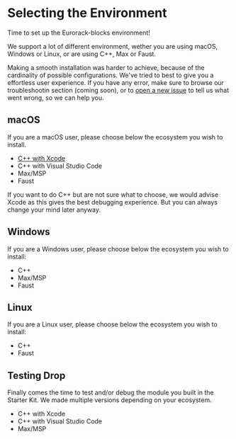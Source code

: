 # Selecting the Environment


Time to set up the Eurorack-blocks environment!

We support a lot of different environment, wether you are using macOS, Windows or Linux,
or are using C++, Max or Faust.

Making a smooth installation was harder to achieve, because of the cardinality of possible
configurations. We've tried to best to give you a effortless user experience.
If you have any error, make sure to browse our troubleshootin section (coming soon),
or to [open a new issue](https://github.com/ohmtech-rdi/eurorack-blocks/issues/new) to
tell us what went wrong, so we can help you.


## macOS

If you are a macOS user, please choose below the ecosystem you wish to install.

- [C++ with Xcode](./macos-cpp-xcode.md)
- C++ with Visual Studio Code
- Max/MSP
- Faust

If you want to do C++ but are not sure what to choose, we would advise Xcode as this
gives the best debugging experience. But you can always change your mind later anyway.


## Windows

If you are a Windows user, please choose below the ecosystem you wish to install:

- C++
- Max/MSP
- Faust


## Linux

If you are a Linux user, please choose below the ecosystem you wish to install:

- C++
- Faust


## Testing Drop

Finally comes the time to test and/or debug the module you built in the Starter Kit.
We made multiple versions depending on your ecosystem.

- C++ with Xcode
- C++ with Visual Studio Code
- Max/MSP
